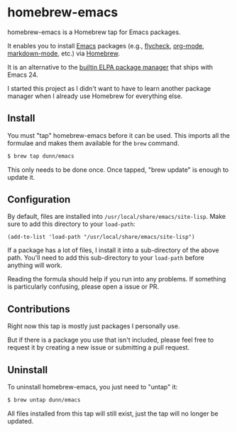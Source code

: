 homebrew-emacs
==============

homebrew-emacs is a Homebrew tap for Emacs packages.

It enables you to install [Emacs](https://gnu.org/s/emacs/) packages
(e.g., [flycheck][], [org-mode][], [markdown-mode][], etc.) via
[Homebrew](http://brew.sh/).

It is an alternative to the [builtin ELPA package manager][elpa] that
ships with Emacs 24.

I started this project as I didn't want to have to learn another
package manager when I already use Homebrew for everything else.

[flycheck]: http://www.flycheck.org
[elpa]: http://www.gnu.org/software/emacs/manual/html_node/emacs/Packages.html#Packages
[org-mode]: http://orgmode.org/
[markdown-mode]: http://jblevins.org/projects/markdown-mode/

Install
-------

You must "tap" homebrew-emacs before it can be used. This imports all
the formulae and makes them available for the `brew` command.

```bash
$ brew tap dunn/emacs
```

This only needs to be done once. Once tapped, "brew update" is enough
to update it.

Configuration
-------------

By default, files are installed into
`/usr/local/share/emacs/site-lisp`. Make sure to add this directory to
your `load-path`:

```elisp
(add-to-list 'load-path "/usr/local/share/emacs/site-lisp")
```

If a package has a lot of files, I install it into a sub-directory of
the above path. You'll need to add this sub-directory to your
`load-path` before anything will work.

Reading the formula should help if you run into any problems. If
something is particularly confusing, please open a issue or PR.

Contributions
-------------

Right now this tap is mostly just packages I personally use.

But if there is a package you use that isn't included, please feel
free to request it by creating a new issue or submitting a pull request.

Uninstall
---------

To uninstall homebrew-emacs, you just need to "untap" it:

```bash
$ brew untap dunn/emacs
```

All files installed from this tap will still exist, just the tap will
no longer be updated.
